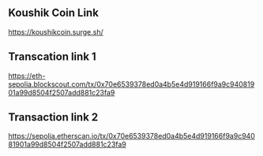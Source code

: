 ## Koushik Coin Link
https://koushikcoin.surge.sh/

## Transcation link 1
https://eth-sepolia.blockscout.com/tx/0x70e6539378ed0a4b5e4d919166f9a9c94081901a99d8504f2507add881c23fa9

## Transaction link 2
https://sepolia.etherscan.io/tx/0x70e6539378ed0a4b5e4d919166f9a9c94081901a99d8504f2507add881c23fa9
